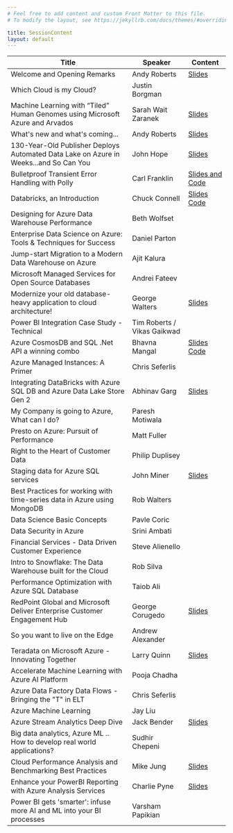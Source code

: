 ```yaml
---
# Feel free to add content and custom Front Matter to this file.
# To modify the layout, see https://jekyllrb.com/docs/themes/#overriding-theme-defaults

title: SessionContent
layout: default
---
```


| Title | Speaker | Content |
| ----- | ------- | ------- |
| Welcome and Opening Remarks | Andy Roberts | [Slides](./sessioncontent/welcome.pptx) |
| Which Cloud is my Cloud? | Justin Borgman | |
| Machine Learning with “Tiled” Human Genomes using Microsoft Azure and Arvados | Sarah Wait Zaranek | [Slides](./sessioncontent/TilingMLAzure_Zaranek.pdf) |
| What's new and what's coming... | Andy Roberts | [Slides](./sessioncontent/whatsnew.pptx) |
| 130-Year-Old Publisher Deploys Automated Data Lake on Azure in Weeks...and So Can You | John Hope | [Slides](./sessioncontent/Infoworks_on_Azure_Boston_Azure_DataFest_01092019_JHOPE_MOD_Final_v1.0.pptx) |
| Bulletproof Transient Error Handling with Polly | Carl Franklin | [Slides and Code](./sessioncontent/CarlFranklin_Polly_Code_and_Slides.zip) |
| Databricks, an Introduction | Chuck Connell | [Slides](./sessioncontent/DataFest_Jan2019_Databricks_Intro.pdf) [Code](./sessioncontent/Chuck_connellDataFest.dbc) |
| Designing for Azure Data Warehouse Performance | Beth Wolfset | | 
| Enterprise Data Science on Azure: Tools & Techniques for Success | Daniel Parton | |
| Jump-start Migration to a Modern Data Warehouse on Azure | Ajit Kalura | |
| Microsoft Managed Services for Open Source Databases | Andrei Fateev | |
| Modernize your old database-heavy application to cloud architecture! | George Walters | [Slides](./sessioncontent/Customer_Migration_to_Azure_SQL_Database_2019.pdf) |
| Power BI Integration Case Study - Technical | Tim Roberts / Vikas Gaikwad | |
| Azure CosmosDB and SQL .Net API a winning combo | Bhavna Mangal | [Slides](./sessioncontent/CosmosDBPresentation.pptx) [Code](./sessioncontent/CosmosDbDemo.zip) |
| Azure Managed Instances: A Primer | Chris Seferlis | |
| Integrating DataBricks with Azure SQL DB and Azure Data Lake Store Gen 2 | Abhinav Garg | [Slides](./sessioncontent/Azure_Databricks_for_Azure_Datafest_Boston.pptx) | 
| My Company is going to Azure, What can I do? | Paresh Motiwala | | 
| Presto on Azure: Pursuit of Performance | Matt Fuller | |
| Right to the Heart of Customer Data | Philip Duplisey | | 
| Staging data for Azure SQL services | John Miner | [Slides](./sessioncontent/Staging-Data-For-Azure-SQL-Services-January-2019.pptx) |
| Best Practices for working with time-series data in Azure using MongoDB | Rob Walters | |
| Data Science Basic Concepts | Pavle Coric | | 
| Data Security in Azure | Srini Ambati | | 
| Financial Services - Data Driven Customer Experience | Steve Alienello | | 
| Intro to Snowflake: The Data Warehouse built for the Cloud | Rob Silva | |
| Performance Optimization with Azure SQL Database | Taiob Ali | | 
| RedPoint Global and Microsoft Deliver Enterprise Customer Engagement Hub | George Corugedo | [Slides](./sessioncontent/CVS_Presentation_for_Microsoft.pdf) |
| So you want to live on the Edge | Andrew Alexander | | 
| Teradata on Microsoft Azure - Innovating Together | Larry Quinn | [Slides](./sessioncontent/Teradata_on_Microsoft_Azure-Innovating_Together_larryquinn.pdf) |
| Accelerate Machine Learning with Azure AI Platform | Pooja Chadha | |
| Azure Data Factory Data Flows - Bringing the "T" in ELT | Chris Seferlis | |
| Azure Machine Learning | Jay Liu | |
| Azure Stream Analytics Deep Dive | Jack Bender | [Slides](./sessioncontent/Azure_Stream_Analytics_Overview.pdf) |
| Big data analytics, Azure ML .. How to develop real world applications? | Sudhir Chepeni | | 
| Cloud Performance Analysis and Benchmarking Best Practices | Mike Jung | [Slides](./sessioncontent/Cloud_Performance_Analysis_and_Benchmarking_Best_Practices_V8.pptx) |
| Enhance your PowerBI Reporting with Azure Analysis Services | Charlie Pyne | [Slides](./sessioncontent/Analysis_services.pptx) |
| Power BI gets 'smarter': infuse more AI and ML into your BI processes | Varsham Papikian | | 



